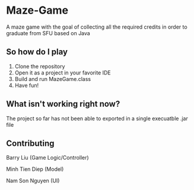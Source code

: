 # Maze-Game
A maze game with the goal of collecting all the required credits in order to graduate from SFU based on Java

## So how do I play

1) Clone the repository
2) Open it as a project in your favorite IDE
4) Build and run MazeGame.class
5) Have fun!

## What isn't working right now?
The project so far has not been able to exported in a single execuatble .jar file

## Contributing
Barry Liu (Game Logic/Controller)

Minh Tien Diep (Model)

Nam Son Nguyen (UI)

